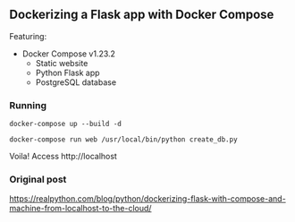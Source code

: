 ## Dockerizing a Flask app with Docker Compose

Featuring:
- Docker Compose v1.23.2
  - Static website
  - Python Flask app
  - PostgreSQL database

### Running

```docker-compose up --build -d```

```docker-compose run web /usr/local/bin/python create_db.py```

Voila! Access http://localhost

### Original post

https://realpython.com/blog/python/dockerizing-flask-with-compose-and-machine-from-localhost-to-the-cloud/
